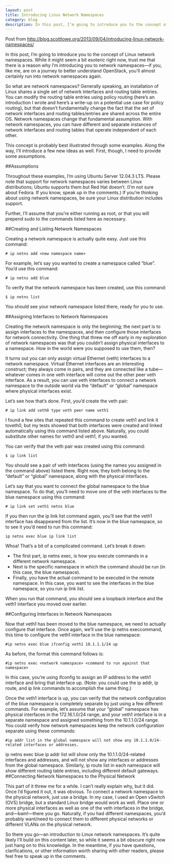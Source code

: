 ```yaml
---
layout: post
title: Introducing Linux Network Namespaces
category: blog
description: In this post, I’m going to introduce you to the concept of Linux network namespaces.
---
```


Post from http://blog.scottlowe.org/2013/09/04/introducing-linux-network-namespaces/

In this post, I’m going to introduce you to the concept of Linux network namespaces. While it might seem a bit esoteric right now, trust me that there is a reason why I’m introducing you to network namespaces—if you, like me, are on a journey to better understand OpenStack, you’ll almost certainly run into network namespaces again.

So what are network namespaces? Generally speaking, an installation of Linux shares a single set of network interfaces and routing table entries. You can modify the routing table entries using policy routing (here’s an introduction I wrote and here’s a write-up on a potential use case for policy routing), but that doesn’t fundamentally change the fact that the set of network interfaces and routing tables/entries are shared across the entire OS. Network namespaces change that fundamental assumption. With network namespaces, you can have different and separate instances of network interfaces and routing tables that operate independent of each other.

This concept is probably best illustrated through some examples. Along the way, I’ll introduce a few new ideas as well. First, though, I need to provide some assumptions.

##Assumptions

Throughout these examples, I’m using Ubuntu Server 12.04.3 LTS. Please note that support for network namespaces varies between Linux distributions; Ubuntu supports them but Red Hat doesn’t. (I’m not sure about Fedora. If you know, speak up in the comments.) If you’re thinking about using network namespaces, be sure your Linux distribution includes support.

Further, I’ll assume that you’re either running as root, or that you will prepend sudo to the commands listed here as necessary.

##Creating and Listing Network Namespaces

Creating a network namespace is actually quite easy. Just use this command:

```
# ip netns add <new namespace name>

```
For example, let’s say you wanted to create a namespace called “blue”. You’d use this command:

```
# ip netns add blue

```
To verify that the network namespace has been created, use this command:

```
$ ip netns list

```
You should see your network namespace listed there, ready for you to use.

##Assigning Interfaces to Network Namespaces

Creating the network namespace is only the beginning; the next part is to assign interfaces to the namespaces, and then configure those interfaces for network connectivity. One thing that threw me off early in my exploration of network namespaces was that you couldn’t assign physical interfaces to a namespace. How in the world were you supposed to use them, then?

It turns out you can only assign virtual Ethernet (veth) interfaces to a network namespace. Virtual Ethernet interfaces are an interesting construct; they always come in pairs, and they are connected like a tube—whatever comes in one veth interface will come out the other peer veth interface. As a result, you can use veth interfaces to connect a network namespace to the outside world via the “default” or “global” namespace where physical interfaces exist.

Let’s see how that’s done. First, you’d create the veth pair:

```
# ip link add veth0 type veth peer name veth1

```
I found a few sites that repeated this command to create veth1 and link it toveth0, but my tests showed that both interfaces were created and linked automatically using this command listed above. Naturally, you could substitute other names for veth0 and veth1, if you wanted.

You can verify that the veth pair was created using this command:

```
$ ip link list

```
You should see a pair of veth interfaces (using the names you assigned in the command above) listed there. Right now, they both belong to the “default” or “global” namespace, along with the physical interfaces.

Let’s say that you want to connect the global namespace to the blue namespace. To do that, you’ll need to move one of the veth interfaces to the blue namespace using this command:

```
# ip link set veth1 netns blue

```
If you then run the ip link list command again, you’ll see that the veth1 interface has disappeared from the list. It’s now in the blue namespace, so to see it you’d need to run this command:

```
ip netns exec blue ip link list

```
Whoa! That’s a bit of a complicated command. Let’s break it down:

* The first part, ip netns exec, is how you execute commands in a different network namespace.
* Next is the specific namespace in which the command should be run (in this case, the blue namespace).
* Finally, you have the actual command to be executed in the remote namespace. In this case, you want to see the interfaces in the blue namespace, so you run ip link list.

When you run that command, you should see a loopback interface and the veth1 interface you moved over earlier.

##Configuring Interfaces in Network Namespaces

Now that veth1 has been moved to the blue namespace, we need to actually configure that interface. Once again, we’ll use the ip netns execcommand, this time to configure the veth1 interface in the blue namespace:

```
#ip netns exec blue ifconfig veth1 10.1.1.1/24 up

```
As before, the format this command follows is:

```
#ip netns exec <network namespace> <command to run against that namespace>

```
In this case, you’re using ifconfig to assign an IP address to the veth1 interface and bring that interface up. (Note: you could use the ip addr, ip route, and ip link commands to accomplish the same thing.)

Once the veth1 interface is up, you can verify that the network configuration of the blue namespace is completely separate by just using a few different commands. For example, let’s assume that your “global” namespace has physical interfaces in the 172.16.1.0/24 range, and your veth1 interface is in a separate namespace and assigned something from the 10.1.1.0/24 range. You could verify how network namespaces keep the network configuration separate using these commands:

```
#ip addr list in the global namespace will not show any 10.1.1.0/24-related interfaces or addresses.

```
ip netns exec blue ip addr list will show only the 10.1.1.0/24-related interfaces and addresses, and will not show any interfaces or addresses from the global namespace.
Similarly, ip route list in each namespace will show different routing table entries, including different default gateways.
##Connecting Network Namespaces to the Physical Network

This part of it threw me for a while. I can’t really explain why, but it did. Once I’d figured it out, it was obvious. To connect a network namespace to the physical network, just use a bridge. In my case, I used an Open vSwitch (OVS) bridge, but a standard Linux bridge would work as well. Place one or more physical interfaces as well as one of the veth interfaces in the bridge, and—bam!—there you go. Naturally, if you had different namespaces, you’d probably want/need to connect them to different physical networks or different VLANs on the physical network.

So there you go—an introduction to Linux network namespaces. It’s quite likely I’ll build on this content later, so while it seems a bit obscure right now just hang on to this knowledge. In the meantime, if you have questions, clarifications, or other information worth sharing with other readers, please feel free to speak up in the comments.
